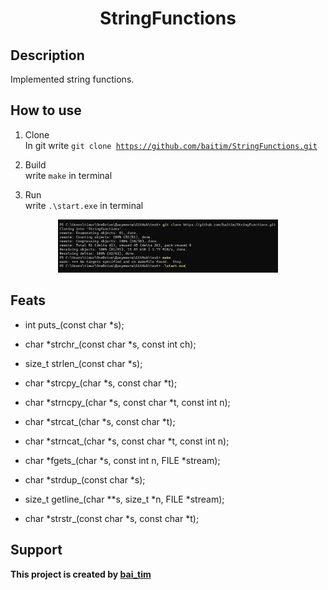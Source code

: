<h1 align="center">StringFunctions</h1>

## Description

 Implemented string functions.

## How to use

1. Clone <br>
    In git write <code>git clone https://github.com/baitim/StringFunctions.git</code>

2. Build <br>
        write <code>make</code> in terminal

3. Run <br>
        write <code>.\start.exe</code> in terminal

<p align="center"><img src="/images/test_start.png" width = "70%"></p>

## Feats

* int puts_(const char *s);

* char *strchr_(const char *s, const int ch);

* size_t strlen_(const char *s);

* char *strcpy_(char *s, const char *t);

* char *strncpy_(char *s, const char *t, const int n);

* char *strcat_(char *s, const char *t);

* char *strncat_(char *s, const char *t, const int n);

* char *fgets_(char *s, const int n, FILE *stream);

* char *strdup_(const char *s);

* size_t getline_(char **s, size_t *n, FILE *stream);

* char *strstr_(const char *s, const char *t);

## Support
**This project is created by [bai_tim](https://github.com/bai_tim)**
